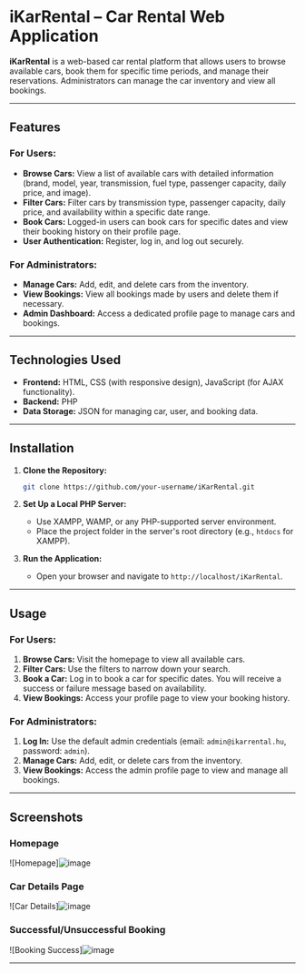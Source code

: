 # iKarRental – Car Rental Web Application

**iKarRental** is a web-based car rental platform that allows users to browse available cars, book them for specific time periods, and manage their reservations. Administrators can manage the car inventory and view all bookings.

---

## Features

### For Users:
- **Browse Cars:** View a list of available cars with detailed information (brand, model, year, transmission, fuel type, passenger capacity, daily price, and image).
- **Filter Cars:** Filter cars by transmission type, passenger capacity, daily price, and availability within a specific date range.
- **Book Cars:** Logged-in users can book cars for specific dates and view their booking history on their profile page.
- **User Authentication:** Register, log in, and log out securely.

### For Administrators:
- **Manage Cars:** Add, edit, and delete cars from the inventory.
- **View Bookings:** View all bookings made by users and delete them if necessary.
- **Admin Dashboard:** Access a dedicated profile page to manage cars and bookings.

---

## Technologies Used

- **Frontend:** HTML, CSS (with responsive design), JavaScript (for AJAX functionality).
- **Backend:** PHP
- **Data Storage:** JSON for managing car, user, and booking data.

---

## Installation

1. **Clone the Repository:**
   ```bash
   git clone https://github.com/your-username/iKarRental.git
   ```
2. **Set Up a Local PHP Server:**
   - Use XAMPP, WAMP, or any PHP-supported server environment.
   - Place the project folder in the server's root directory (e.g., `htdocs` for XAMPP).

3. **Run the Application:**
   - Open your browser and navigate to `http://localhost/iKarRental`.

---

## Usage

### For Users:
1. **Browse Cars:** Visit the homepage to view all available cars.
2. **Filter Cars:** Use the filters to narrow down your search.
3. **Book a Car:** Log in to book a car for specific dates. You will receive a success or failure message based on availability.
4. **View Bookings:** Access your profile page to view your booking history.

### For Administrators:
1. **Log In:** Use the default admin credentials (email: `admin@ikarrental.hu`, password: `admin`).
2. **Manage Cars:** Add, edit, or delete cars from the inventory.
3. **View Bookings:** Access the admin profile page to view and manage all bookings.

---

## Screenshots

### Homepage
![Homepage]![image](https://github.com/user-attachments/assets/29ee17b6-69df-4e56-af2e-7be9ae17bc6f)


### Car Details Page
![Car Details]![image](https://github.com/user-attachments/assets/d39a590f-4c8b-4209-8b54-ed6c686bd908)


### Successful/Unsuccessful Booking
![Booking Success]![image](https://github.com/user-attachments/assets/9da4c1c4-cbfa-4a8b-acaf-1f56b832c860)


---
